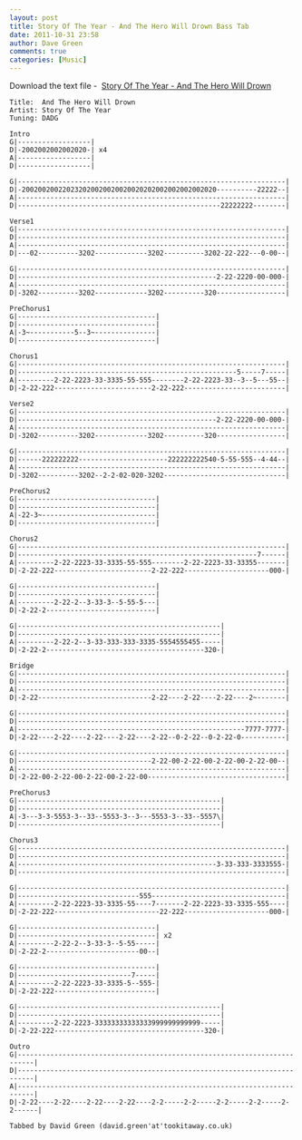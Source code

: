```yaml
---
layout: post
title: Story Of The Year - And The Hero Will Drown Bass Tab
date: 2011-10-31 23:58
author: Dave Green
comments: true
categories: [Music]
---
```

Download the text file -  [Story Of The Year - And The Hero Will Drown](../assets/music/tabs/ATHWD.txt)

    Title:  And The Hero Will Drown
    Artist: Story Of The Year
    Tuning: DADG

    Intro
    G|------------------|
    D|-2002002002002020-| x4
    A|------------------|
    D|------------------|

    G|------------------------------------------------------------------|
    D|-200200200220232020020020020020202002002002002020----------22222--|
    A|------------------------------------------------------------------|
    D|--------------------------------------------------22222222--------|

    Verse1
    G|------------------------------------------------------------------|
    D|------------------------------------------------------------------|
    A|------------------------------------------------------------------|
    D|---02----------3202-------------3202----------3202-22-222---0-00--|

    G|------------------------------------------------------------------|
    D|-------------------------------------------------2-22-2220-00-000-|
    A|------------------------------------------------------------------|
    D|-3202----------3202-------------3202----------320-----------------|

    PreChorus1
    G|----------------------------------|
    D|----------------------------------|
    A|-3~-----------5--3~---------------|
    D|----------------------------------|

    Chorus1
    G|------------------------------------------------------------------|
    D|------------------------------------------------------5-----7-----|
    A|---------2-22-2223-33-3335-55-555--------2-22-2223-33--3--5---55--|
    D|-2-22-222------------------------2-22-222-------------------------|

    Verse2
    G|------------------------------------------------------------------|
    D|-------------------------------------------------2-22-2220-00-000-|
    A|------------------------------------------------------------------|
    D|-3202----------3202-------------3202----------320-----------------|

    G|------------------------------------------------------------------|
    D|------222222222----------------------222222222540-5-55-555--4-44--|
    A|------------------------------------------------------------------|
    D|-3202----------3202--2-2-02-020-3202------------------------------|

    PreChorus2
    G|----------------------------------|
    D|----------------------------------|
    A|-22-3~----------------------------|
    D|----------------------------------|

    Chorus2
    G|------------------------------------------------------------------|
    D|-----------------------------------------------------------7------|
    A|---------2-22-2223-33-3335-55-555--------2-22-2223-33-33355-------|
    D|-2-22-222------------------------2-22-222---------------------000-|

    G|----------------------------------|
    D|----------------------------------|
    A|---------2-22-2--3-33-3--5-55-5---|
    D|-2-22-2---------------------------|

    G|--------------------------------------------------|
    D|--------------------------------------------------|
    A|---------2-22-2--3-33-333-333-3335-5554555455-----|
    D|-2-22-2---------------------------------------320-|

    Bridge
    G|------------------------------------------------------------------|
    D|------------------------------------------------------------------|
    A|------------------------------------------------------------------|
    D|-2-22----------------------------2-22----2-22----2-22----2~-------|

    G|------------------------------------------------------------------|
    D|------------------------------------------------------------------|
    A|--------------------------------------------------------7777-7777-|
    D|-2-22----2-22----2-22----2-22----2-22--0-2-22--0-2-22-0-----------|

    G|------------------------------------------------------------------|
    D|---------------------------------2-22-00-2-22-00-2-22-00-2-22-00--|
    A|------------------------------------------------------------------|
    D|-2-22-00-2-22-00-2-22-00-2-22-00----------------------------------|

    PreChorus3
    G|--------------------------------------------------|
    D|--------------------------------------------------|
    A|-3---3-3-5553-3--33--5553-3--3---5553-3--33--5557\|
    D|--------------------------------------------------|

    Chorus3
    G|------------------------------------------------------------------|
    D|------------------------------------------------------------------|
    A|-------------------------------------------------3-33-333-3333555-|
    D|------------------------------------------------------------------|

    G|------------------------------------------------------------------|
    D|------------------------------555---------------------------------|
    A|---------2-22-2223-33-3335-55----7-------2-22-2223-33-3335-555----|
    D|-2-22-222--------------------------22-222---------------------000-|

    G|----------------------------------|
    D|----------------------------------| x2
    A|---------2-22-2--3-33-3--5-55-----|
    D|-2-22-2-----------------------00--|

    G|----------------------------------|
    D|----------------------------7-----|
    A|---------2-22-2223-33-3335-5--555-|
    D|-2-22-222-------------------------|

    G|--------------------------------------------------|
    D|--------------------------------------------------|
    A|---------2-22-2223-33333333333333999999999999-----|
    D|-2-22-222-------------------------------------320-|

    Outro
    G|--------------------------------------------------------------------------|
    D|--------------------------------------------------------------------------|
    A|--------------------------------------------------------------------------|
    D|-2-22----2-22----2-22----2-22----2-2-----2-2-----2-2-----2-2-----2-2------|

    Tabbed by David Green (david.green'at'tookitaway.co.uk)